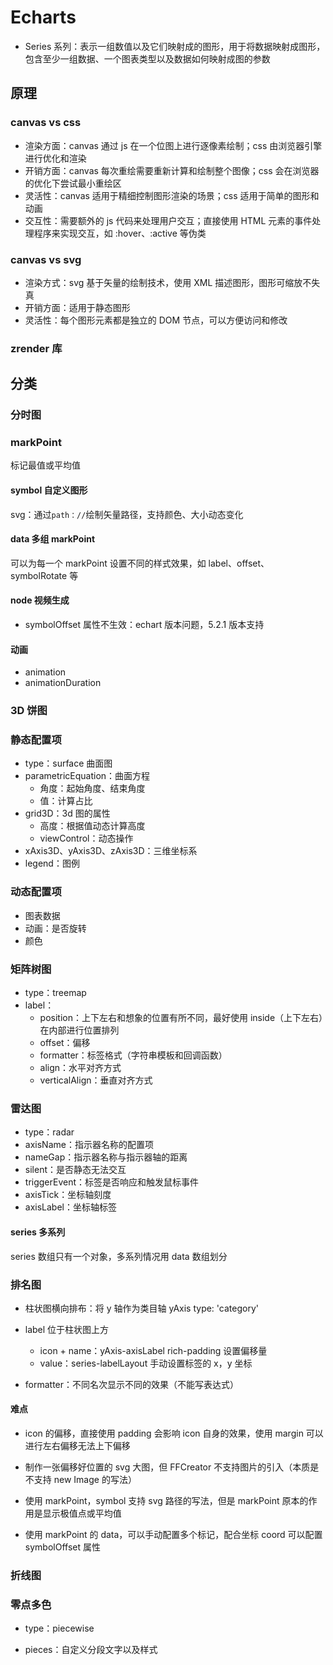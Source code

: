 # Echarts

- Series 系列：表示一组数值以及它们映射成的图形，用于将数据映射成图形，包含至少一组数据、一个图表类型以及数据如何映射成图的参数

## 原理

### canvas vs css

- 渲染方面：canvas 通过 js 在一个位图上进行逐像素绘制；css 由浏览器引擎进行优化和渲染
- 开销方面：canvas 每次重绘需要重新计算和绘制整个图像；css 会在浏览器的优化下尝试最小重绘区
- 灵活性：canvas 适用于精细控制图形渲染的场景；css 适用于简单的图形和动画
- 交互性：需要额外的 js 代码来处理用户交互；直接使用 HTML 元素的事件处理程序来实现交互，如 :hover、:active 等伪类

### canvas vs svg

- 渲染方式：svg 基于矢量的绘制技术，使用 XML 描述图形，图形可缩放不失真
- 开销方面：适用于静态图形
- 灵活性：每个图形元素都是独立的 DOM 节点，可以方便访问和修改

### zrender 库

## 分类

### 分时图

### markPoint

标记最值或平均值

#### symbol 自定义图形

svg：通过`path：//`绘制矢量路径，支持颜色、大小动态变化

#### data 多组 markPoint

可以为每一个 markPoint 设置不同的样式效果，如 label、offset、symbolRotate 等

#### node 视频生成

- symbolOffset 属性不生效：echart 版本问题，5.2.1 版本支持

#### 动画

- animation
- animationDuration

### 3D 饼图

### 静态配置项

- type：surface 曲面图
- parametricEquation：曲面方程
  - 角度：起始角度、结束角度
  - 值：计算占比
- grid3D：3d 图的属性
  - 高度：根据值动态计算高度
  - viewControl：动态操作
- xAxis3D、yAxis3D、zAxis3D：三维坐标系
- legend：图例

### 动态配置项

- 图表数据
- 动画：是否旋转
- 颜色

### 矩阵树图

- type：treemap
- label：
  - position：上下左右和想象的位置有所不同，最好使用 inside（上下左右）在内部进行位置排列
  - offset：偏移
  - formatter：标签格式（字符串模板和回调函数）
  - align：水平对齐方式
  - verticalAlign：垂直对齐方式

### 雷达图

- type：radar
- axisName：指示器名称的配置项
- nameGap：指示器名称与指示器轴的距离
- silent：是否静态无法交互
- triggerEvent：标签是否响应和触发鼠标事件
- axisTick：坐标轴刻度
- axisLabel：坐标轴标签

#### series 多系列

series 数组只有一个对象，多系列情况用 data 数组划分

### 排名图

- 柱状图横向排布：将 y 轴作为类目轴 yAxis type: 'category'

- label 位于柱状图上方

  - icon + name：yAxis-axisLabel rich-padding 设置偏移量
  - value：series-labelLayout 手动设置标签的 x，y 坐标

- formatter：不同名次显示不同的效果（不能写表达式）

#### 难点

- icon 的偏移，直接使用 padding 会影响 icon 自身的效果，使用 margin 可以进行左右偏移无法上下偏移

- 制作一张偏移好位置的 svg 大图，但 FFCreator 不支持图片的引入（本质是不支持 new Image 的写法）

- 使用 markPoint，symbol 支持 svg 路径的写法，但是 markPoint 原本的作用是显示极值点或平均值

- 使用 markPoint 的 data，可以手动配置多个标记，配合坐标 coord 可以配置 symbolOffset 属性

### 折线图

### 零点多色

- type：piecewise

- pieces：自定义分段文字以及样式

